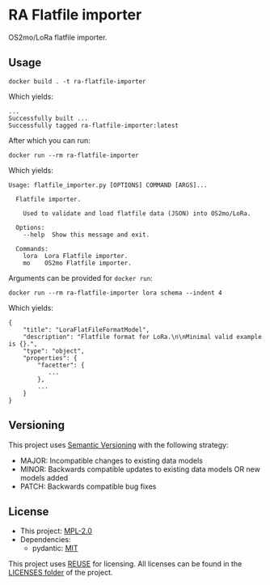<!--
SPDX-FileCopyrightText: 2021 Magenta ApS <https://magenta.dk>
SPDX-License-Identifier: MPL-2.0
-->


# RA Flatfile importer

OS2mo/LoRa flatfile importer.

## Usage
```
docker build . -t ra-flatfile-importer
```
Which yields:
```
...
Successfully built ...
Successfully tagged ra-flatfile-importer:latest
```
After which you can run:
```
docker run --rm ra-flatfile-importer
```
Which yields:
```
Usage: flatfile_importer.py [OPTIONS] COMMAND [ARGS]...

  Flatfile importer.

    Used to validate and load flatfile data (JSON) into OS2mo/LoRa.

  Options:
    --help  Show this message and exit.

  Commands:
    lora  Lora Flatfile importer.
    mo    OS2mo Flatfile importer.
```
Arguments can be provided for `docker run`:
```
docker run --rm ra-flatfile-importer lora schema --indent 4
```
Which yields:
```
{
    "title": "LoraFlatFileFormatModel",
    "description": "Flatfile format for LoRa.\n\nMinimal valid example is {}.",
    "type": "object",
    "properties": {
        "facetter": {
           ...
        },
        ...
    }
}
```

## Versioning
This project uses [Semantic Versioning](https://semver.org/) with the following strategy:
- MAJOR: Incompatible changes to existing data models
- MINOR: Backwards compatible updates to existing data models OR new models added
- PATCH: Backwards compatible bug fixes

<!--
## Getting Started

TODO: README section missing!

### Prerequisites


TODO: README section missing!

### Installing

TODO: README section missing!

## Running the tests

TODO: README section missing!

## Deployment

TODO: README section missing!

## Built With

TODO: README section missing!

## Authors

Magenta ApS <https://magenta.dk>

TODO: README section missing!
-->
## License
- This project: [MPL-2.0](MPL-2.0.txt)
- Dependencies:
  - pydantic: [MIT](MIT.txt)

This project uses [REUSE](https://reuse.software) for licensing. All licenses can be found in the [LICENSES folder](LICENSES/) of the project.
